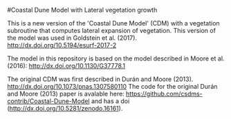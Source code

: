 #Coastal Dune Model with Lateral vegetation growth

This is a new version of the 'Coastal Dune Model' (CDM) with a vegetation subroutine that computes lateral expansion of vegetation. This version of the model was used in Goldstein et al. (2017). http://dx.doi.org/10.5194/esurf-2017-2

The model in this repository is based on the model described in Moore et al. (2016): http://dx.doi.org/10.1130/G37778.1

The original CDM was first described in Durán and Moore (2013). http://dx.doi.org/10.1073/pnas.1307580110
The code for the original Durán and Moore (2013) paper is avalable here: https://github.com/csdms-contrib/Coastal-Dune-Model and has a doi (http://dx.doi.org/10.5281/zenodo.16161).


